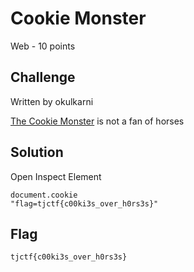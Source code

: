 # Cookie Monster
Web - 10 points

## Challenge 

Written by okulkarni

[The Cookie Monster](https://cookie_monster.tjctf.org/) is not a fan of horses

## Solution

Open Inspect Element

	document.cookie
	"flag=tjctf{c00ki3s_over_h0rs3s}"

## Flag

	tjctf{c00ki3s_over_h0rs3s}